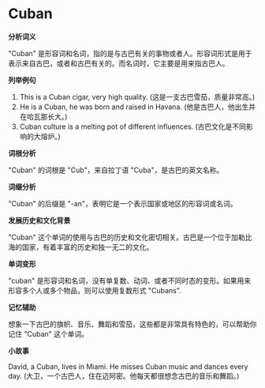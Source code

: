 # Cuban

**分析词义**

  

"Cuban" 是形容词和名词，指的是与古巴有关的事物或者人。形容词形式是用于表示来自古巴，或者和古巴有关的。而名词时，它主要是用来指古巴人。

  

**列举例句**

  

1.  This is a Cuban cigar, very high quality. (这是一支古巴雪茄，质量非常高。)
2.  He is a Cuban, he was born and raised in Havana. (他是古巴人，他出生并在哈瓦那长大。)
3.  Cuban culture is a melting pot of different influences. (古巴文化是不同影响的大熔炉。)

  

**词根分析**

  

"Cuban" 的词根是 "Cub"，来自拉丁语 "Cuba"，是古巴的英文名称。

  

**词缀分析**

  

"Cuban" 的后缀是 "-an"，表明它是一个表示国家或地区的形容词或名词。

  

**发展历史和文化背景**

  

"Cuban" 这个单词的使用与古巴的历史和文化密切相关。古巴是一个位于加勒比海的国家，有着丰富的历史和独一无二的文化。

  

**单词变形**

  

"cuban" 是形容词和名词，没有单复数、动词、或者不同时态的变形。如果用来形容多个人或多个物品，则可以使用复数形式 "Cubans".

  

**记忆辅助**

  

想象一下古巴的旗帜、音乐、舞蹈和雪茄，这些都是非常具有特色的，可以帮助你记住 "Cuban" 这个单词。

  

**小故事**

  

David, a Cuban, lives in Miami. He misses Cuban music and dances every day. (大卫，一个古巴人，住在迈阿密。他每天都很想念古巴的音乐和舞蹈。)
